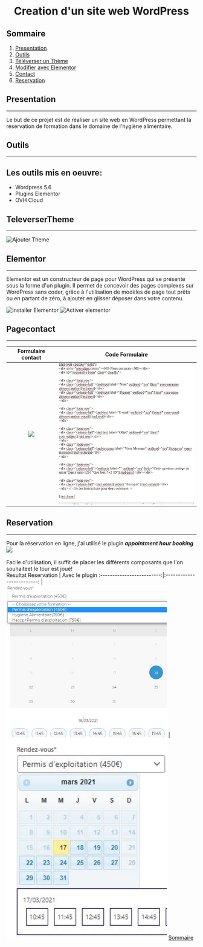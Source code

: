 # <p align="center">Creation d'un site web WordPress</p>
## Sommaire
1. [Presentation](#presentation)
2. [Outils](#Outils)
3. [Téléverser un Thème](#TeleverserTheme)
4. [Modifier avec Elementor](#Elementor)
5. [Contact](#Pagecontact)
6. [Reservation](#Reservation)



## Presentation
***
 Le but de ce projet est de réaliser un site web en WordPress permettant la réservation de formation dans le domaine de l'hygiène alimentaire.

## Outils
*** 
## Les outils mis en oeuvre: 
* Wordpress 5.6
* Plugins Elementor
* OVH Cloud

## TeleverserTheme
***
![Ajouter Theme](https://media-6d6e.kxcdn.com/wp-content/uploads/2020/02/ajouter-theme-1536x604.jpg)

## Elementor
***
Elementor est un constructeur de page pour WordPress qui se présente sous la forme d'un plugin. Il permet de concevoir des pages complexes sur WordPress sans coder, grâce à l'utilisation de modèles de page tout prêts ou en partant de zéro, à ajouter en glisser déposer dans votre contenu.

![installer Elementor](https://wpformation.com/wp-content/uploads/2019/05/0-installer-elementor.jpg)
![Activer elementor](https://wpformation.com/wp-content/uploads/2019/05/10-activation-elementor.jpg)

## Pagecontact
***
Formulaire contact             |  Code Formulaire
:-------------------------:|:-------------------------:
|<img src="https://www.pourpasunrond.fr/wp-content/uploads/2019/09/formulaire-attractif.png" width="425"/>         | <img src="image/contact.jpg" width="425"/>

## Reservation 
***
Pour la réservation en ligne, j'ai utilisé le plugin ***appointment hour booking***</br>
<img src="https://ps.w.org/appointment-hour-booking/assets/icon-128x128.png?rev=1784135" width="100"/></br>

 Facile d'utilisation, il suffit de placer les différents composants que l'on souhaiteet le tour est joué!<br>
 Resultat Reservation           |  Avec le plugin
:-------------------------:|:-------------------------:
|<img src="image/reservation.JPG" width="425"/>         | <img src="image/reservCode.JPG" width="425"/>
[Sommaire](#Sommaire)

